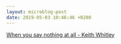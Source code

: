 ```yaml
---
layout: microblog-post
date: 2019-05-03 10:46:46 +0200
---
```


[When you say nothing at all - Keith Whitley](https://www.youtube.com/watch?v=sdbnS4k1IIE)

